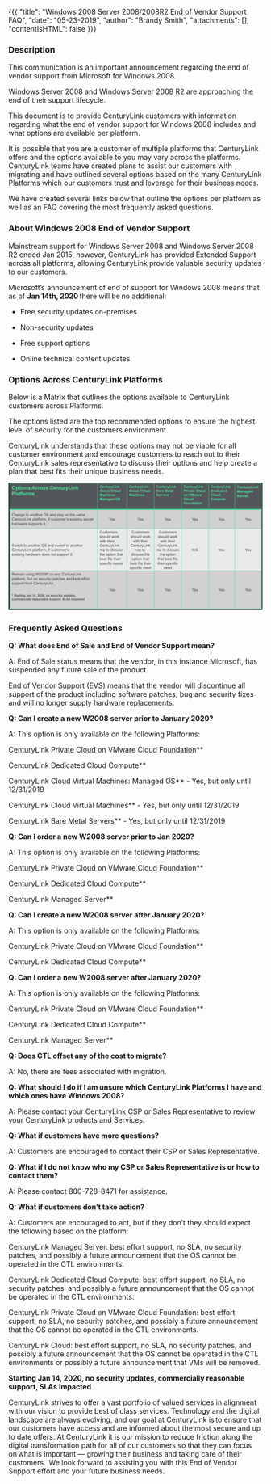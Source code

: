{{{
  "title": "Windows 2008 Server 2008/2008R2 End of Vendor Support FAQ",
  "date": "05-23-2019",
  "author": "Brandy Smith",
  "attachments": [],
  "contentIsHTML": false
}}}

### Description

This communication is an important announcement regarding the end of vendor support from Microsoft for Windows 2008.

Windows Server 2008 and Windows Server 2008 R2 are approaching the end of their support lifecycle.

This document is to provide CenturyLink customers with information regarding what the end of vendor support for Windows 2008 includes and what options are available per platform.

It is possible that you are a customer of multiple platforms that CenturyLink offers and the options available to you may vary across the platforms. CenturyLink teams have created plans to assist our customers with migrating and have outlined several options based on the many CenturyLink Platforms which our customers trust and leverage for their business needs.  

We have created several links below that outline the options per platform as well as an FAQ covering the most frequently asked questions.

###  About Windows 2008 End of Vendor Support

Mainstream support for Windows Server 2008 and Windows Server 2008 R2 ended Jan 2015, however, CenturyLink has provided Extended Support across all platforms, allowing CenturyLink provide valuable security updates to our customers. 

Microsoft’s announcement of end of support for Windows 2008 means that as of **Jan 14th, 2020** there will be no additional:

* Free security updates on-premises

* Non-security updates

* Free support options

* Online technical content updates

### Options Across CenturyLink Platforms

Below is a Matrix that outlines the options available to CenturyLink customers across Platforms.

The options listed are the top recommended options to ensure the highest level of security for the customers environment.

CenturyLink understands that these options may not be viable for all customer environment and encourage customers to reach out to their CenturyLink sales representative to discuss their options and help create a plan that best fits their unique business needs.

![Options_across_CenturyLink_Platforms](./images/options-across-centurylink-platforms.png)

### Frequently Asked Questions

**Q: What does End of Sale and End of Vendor Support mean?**

A: End of Sale status means that the vendor, in this instance Microsoft, has suspended any future sale of the product.

End of Vendor Support (EVS) means that the vendor will discontinue all support of the product including software patches, bug and security fixes and will no longer supply hardware replacements.

**Q: Can I create a new W2008 server prior to January 2020?**

A: This option is only available on the following Platforms:

CenturyLink Private Cloud on VMware Cloud Foundation**

CenturyLink Dedicated Cloud Compute**

CenturyLink Cloud Virtual Machines: Managed OS** - Yes, but only until 12/31/2019

CenturyLink Cloud Virtual Machines** - Yes, but only until 12/31/2019

CenturyLink Bare Metal Servers** - Yes, but only until 12/31/2019

**Q: Can I order a new W2008 server prior to Jan 2020?**

A: This option is only available on the following Platforms:

CenturyLink Private Cloud on VMware Cloud Foundation**

CenturyLink Dedicated Cloud Compute**

CenturyLink Managed Server**

**Q: Can I create a new W2008 server after January 2020?**

A: This option is only available on the following Platforms:

CenturyLink Private Cloud on VMware Cloud Foundation**

CenturyLink Dedicated Cloud Compute**

**Q: Can I order a new W2008 server after January 2020?**

A: This option is only available on the following Platforms:

CenturyLink Private Cloud on VMware Cloud Foundation**

CenturyLink Dedicated Cloud Compute**

CenturyLink Managed Server**

**Q: Does CTL offset any of the cost to migrate?**

A: No, there are fees associated with migration.

**Q: What should I do if I am unsure which CenturyLink Platforms I have and which ones have Windows 2008?**

A: Please contact your CenturyLink CSP or Sales Representative to review your CenturyLink products and Services.

**Q: What if customers have more questions?**

A: Customers are encouraged to contact their CSP or Sales Representative.

**Q: What if I do not know who my CSP or Sales Representative is or how to contact them?**

A: Please contact 800-728-8471 for assistance.

**Q: What if customers don’t take action?**

A: Customers are encouraged to act, but if they don’t they should expect the following based on the platform:

CenturyLink Managed Server: best effort support, no SLA, no security patches, and possibly a future announcement that the OS cannot be operated in the CTL environments.

CenturyLink Dedicated Cloud Compute: best effort support, no SLA, no security patches, and possibly a future announcement that the OS cannot be operated in the CTL environments.

CenturyLink Private Cloud on VMware Cloud Foundation: best effort support, no SLA, no security patches, and possibly a future announcement that the OS cannot be operated in the CTL environments.

CenturyLink Cloud: best effort support, no SLA, no security patches, and possibly a future announcement that the OS cannot be operated in the CTL environments or possibly a future announcement that VMs will be removed.

**Starting Jan 14, 2020, no security updates, commercially reasonable support, SLAs impacted**

CenturyLink strives to offer a vast portfolio of valued services in alignment with our vision to provide best of class services.  Technology and the digital landscape are always evolving, and our goal at CenturyLink is to ensure that our customers have access and are informed about the most secure and up to date offers. At CenturyLink it is our mission to reduce friction along the digital transformation path for all of our customers so that they can focus on what is important &mdash; growing their business and taking care of their customers.  We look forward to assisting you with this End of Vendor Support effort and your future business needs.
